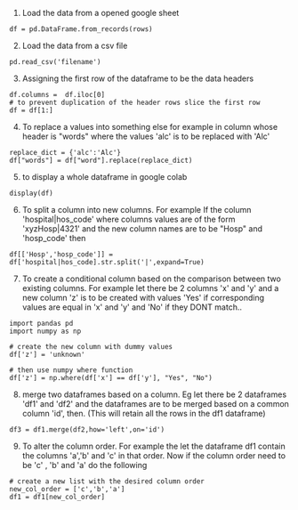 
1.  Load the data from a opened google sheet
```
df = pd.DataFrame.from_records(rows)
```
2.  Load the data from a csv file

```
pd.read_csv('filename')
```

3. Assigning the first row of the dataframe to be the data headers
```
df.columns =  df.iloc[0]
# to prevent duplication of the header rows slice the first row
df = df[1:]
```

4. To replace a values into something else for example in column whose header is "words" where the values 'alc' is to be replaced with 'Alc'
```
replace_dict = {'alc':'Alc'}
df["words"] = df["word"].replace(replace_dict)
```


5. to display a whole dataframe in google colab
```
display(df)
```

6. To split a column into new columns. For example If the column 'hospital|hos_code' where columns values are of the form 'xyzHosp|4321'  and the new column names are to be "Hosp" and 'hosp_code' then
```
df[['Hosp','hosp_code']] = df['hospital|hos_code].str.split('|',expand=True)
```

7. To create a conditional column based on the comparison between two existing columns. For example let there be 2 columns 'x' and 'y' and a new column 'z' is to be created with values 'Yes' if corresponding values are equal in 'x' and 'y' and 'No' if they DONT match..

```
import pandas pd
import numpy as np

# create the new column with dummy values
df['z'] = 'unknown'

# then use numpy where function
df['z'] = np.where(df['x'] == df['y'], "Yes", "No")
```

8. merge two dataframes based on a column. Eg let there be 2 dataframes 'df1' and 'df2' and the dataframes are to be merged based on a common column 'id', then. (This will retain all the rows in the df1 dataframe)
```
df3 = df1.merge(df2,how='left',on='id')
```

9. To alter the column order. For example the let the dataframe df1 contain the columns 'a','b' and 'c' in that order. Now if the column order need to be 'c' , 'b' and 'a' do the following
```
# create a new list with the desired column order
new_col_order = ['c','b','a']
df1 = df1[new_col_order]
```